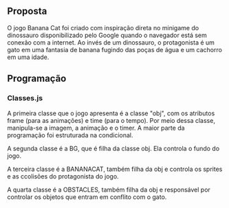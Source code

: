 ## Proposta
<p>O jogo Banana Cat foi criado com inspiração direta no minigame do dinossauro disponibilizado pelo Google quando o navegador está sem conexão com a internet. Ao invés de um dinossauro, o protagonista é um gato em uma fantasia de banana fugindo das poças de água e um cachorro em uma idade. </p>

## Programação

### Classes.js
<p>A primeira classe que o jogo apresenta é a classe "obj", com os atributos frame (para as animações) e time (para o tempo). Por meio dessa classe, manipula-se a imagem, a animação e o timer. A maior parte da programação foi estruturada na condicional.</p>
<P>A segunda classe é a BG, que é filha da classe obj. Ela controla o fundo do jogo.</P>
<p>A terceira classe é a BANANACAT, também filha da obj e controla os sprites e as ccolisões do protagonista do jogo.</p>
<p>A quarta classe é a OBSTACLES, também filha da obj e responsável por controlar os objetos que entram em conflito com o gato.</p>
